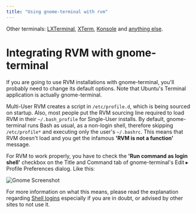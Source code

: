 ```yaml
---
title: "Using gnome-terminal with rvm"
---
```


Other terminals: [LXTerminal](/integration/lxterminal/),
[XTerm](/integration/xterm/), [Konsole](/integration/konsole/) and
[anything else](/integration/).

Integrating RVM with gnome-terminal
===================================

If you are going to use RVM installations with gnome-terminal, you'll
probably need to change its default options.  Note that Ubuntu's Terminal
application is actually gnome-terminal.

Multi-User RVM creates a script in `/etc/profile.d`, which is being
sourced on startup. Also, most people put the RVM sourcing line required
to load RVM in their `~/.bash_profile` for Single-User installs. By
default, gnome-terminal runs Bash as usual, as a non-login shell,
therefore skipping `/etc/profile*` and executing only the user's
`~/.bashrc`. This means that RVM doesn't load and you get the infamous
**'RVM is not a function'** message.

For RVM to work properly, you have to check the **'Run command as login
shell'** checkbox on the Title and Command tab of
gnome-terminal's Edit ▸ Profile Preferences dialog. Like this:

![Gnome Screenshot](/images/Title_and_Command.jpg)

For more information on what this means, please read the explanation
regarding [Shell logins](/support/faq/#shell_login) especially if you
are in doubt, or advised by other sites to not use it.
